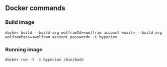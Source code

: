 ## Docker commands

### Build image

`docker build --build-arg wolframId=<wolfram account email> --build-arg wolframPass=<wolfram account password> -t hyperion . `

### Running image

`docker run -t -i hyperion /bin/bash `




